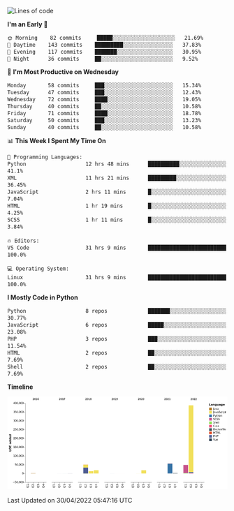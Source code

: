 <!--START_SECTION:waka-->
![Lines of code](https://img.shields.io/badge/From%20Hello%20World%20I%27ve%20Written-597%20Thousand%20lines%20of%20code-blue)

**I'm an Early 🐤** 

```text
🌞 Morning    82 commits     █████░░░░░░░░░░░░░░░░░░░░   21.69% 
🌆 Daytime    143 commits    █████████░░░░░░░░░░░░░░░░   37.83% 
🌃 Evening    117 commits    ███████░░░░░░░░░░░░░░░░░░   30.95% 
🌙 Night      36 commits     ██░░░░░░░░░░░░░░░░░░░░░░░   9.52%

```
📅 **I'm Most Productive on Wednesday** 

```text
Monday       58 commits     ███░░░░░░░░░░░░░░░░░░░░░░   15.34% 
Tuesday      47 commits     ███░░░░░░░░░░░░░░░░░░░░░░   12.43% 
Wednesday    72 commits     ████░░░░░░░░░░░░░░░░░░░░░   19.05% 
Thursday     40 commits     ██░░░░░░░░░░░░░░░░░░░░░░░   10.58% 
Friday       71 commits     ████░░░░░░░░░░░░░░░░░░░░░   18.78% 
Saturday     50 commits     ███░░░░░░░░░░░░░░░░░░░░░░   13.23% 
Sunday       40 commits     ██░░░░░░░░░░░░░░░░░░░░░░░   10.58%

```


📊 **This Week I Spent My Time On** 

```text
💬 Programming Languages: 
Python                   12 hrs 48 mins      ██████████░░░░░░░░░░░░░░░   41.1% 
XML                      11 hrs 21 mins      █████████░░░░░░░░░░░░░░░░   36.45% 
JavaScript               2 hrs 11 mins       █░░░░░░░░░░░░░░░░░░░░░░░░   7.04% 
HTML                     1 hr 19 mins        █░░░░░░░░░░░░░░░░░░░░░░░░   4.25% 
SCSS                     1 hr 11 mins        █░░░░░░░░░░░░░░░░░░░░░░░░   3.84%

🔥 Editors: 
VS Code                  31 hrs 9 mins       █████████████████████████   100.0%

💻 Operating System: 
Linux                    31 hrs 9 mins       █████████████████████████   100.0%

```

**I Mostly Code in Python** 

```text
Python                   8 repos             ███████░░░░░░░░░░░░░░░░░░   30.77% 
JavaScript               6 repos             █████░░░░░░░░░░░░░░░░░░░░   23.08% 
PHP                      3 repos             ███░░░░░░░░░░░░░░░░░░░░░░   11.54% 
HTML                     2 repos             ██░░░░░░░░░░░░░░░░░░░░░░░   7.69% 
Shell                    2 repos             ██░░░░░░░░░░░░░░░░░░░░░░░   7.69%

```


**Timeline**

![Chart not found](https://raw.githubusercontent.com/telesoho/telesoho/master/charts/bar_graph.png) 


 Last Updated on 30/04/2022 05:47:16 UTC
<!--END_SECTION:waka-->


<!--
**telesoho/telesoho** is a ✨ _special_ ✨ repository because its `README.md` (this file) appears on your GitHub profile.

Here are some ideas to get you started:

- 🔭 I’m currently working on ...
- 🌱 I’m currently learning ...
- 👯 I’m looking to collaborate on ...
- 🤔 I’m looking for help with ...
- 💬 Ask me about ...
- 📫 How to reach me: ...
- 😄 Pronouns: ...
- ⚡ Fun fact: ...
-->
